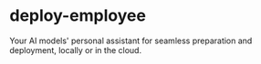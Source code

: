 # deploy-employee
Your AI models' personal assistant for seamless preparation and deployment, locally or in the cloud.
